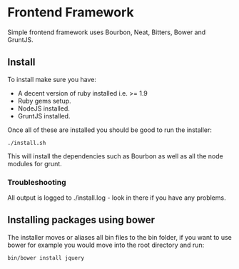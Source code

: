 # Frontend Framework

Simple frontend framework uses Bourbon, Neat, Bitters, Bower and GruntJS.

## Install

To install make sure you have:
- A decent version of ruby installed i.e. >= 1.9
- Ruby gems setup.
- NodeJS installed.
- GruntJS installed.

Once all of these are installed you should be good to run the installer:

```
./install.sh
```

This will install the dependencies such as Bourbon as well as all the node modules for grunt.

### Troubleshooting
All output is logged to ./install.log - look in there if you have any problems.


## Installing packages using bower

The installer moves or aliases all bin files to the bin folder, if you want to use bower for example you would move into the root directory and run:

```
bin/bower install jquery
```
